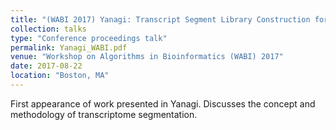```yaml
---
title: "(WABI 2017) Yanagi: Transcript Segment Library Construction for RNA-Seq Quantification"
collection: talks
type: "Conference proceedings talk"
permalink: Yanagi_WABI.pdf
venue: "Workshop on Algorithms in Bioinformatics (WABI) 2017"
date: 2017-08-22
location: "Boston, MA"
---
```


First appearance of work presented in Yanagi. Discusses the concept and methodology of transcriptome segmentation.
